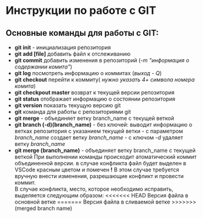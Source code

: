 # Инструкции по работе с GIT

## Основные команды для работы с GIT:
- **git init** - инициализация репозитория
- **git add [file]** добавить файл к отслеживанию
- **git commit** добавить изменения в репозиторий (*-m "информация о содержании комита"*)
- **git log** посмотреть информацию о коммитах (*выход - Q*)
- **git checkout** перейти к коммиту( *нужно указать 4+ символа номера комита*)
- **git checkpout master** возврат к текущей версии репозитория
- **git status** отображает информацию о состоянии репозитория
- **git version** показать текущую версию git
- **git** команда для работы с репозиториями git
- **git merge** - объединяет ветку branch_name с текущей веткой
- **git branch (-d)(branch_name)**
        - без ключей: выводит информацию о ветках репозитория с указанием текущей ветки
        - с параметром *branch_name* создает ветку *branch_name*
        - с ключом *-d* удаляет ветку *branch_name*
- **git merge (branch_name)**
        - объединяет ветку branch_name с текущей веткой
        При выполнении команды происходит атоматический коммит объединенной версии.
        в случае конфликта файл будет выделен в VSCode красным цветом и помечен **!** 
        В этом случае требуется вручную внести изменения, разрешающие конфликт и провести коммит.         
        В случае конфликта, место, которое необходимо исправить, выделяется следующим образом: 
        <<<<<<< HEAD
        Версия файла в основной ветке
        =======
        Версия файла в сливаемой ветке 
        >>>>>>> (merged branch name)     


